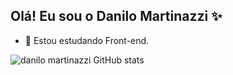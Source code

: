 ## Olá! Eu sou o Danilo Martinazzi ✨



- 🌱 Estou estudando Front-end.


![danilo martinazzi GitHub stats](https://github-readme-stats.vercel.app/api?username=danilomartinazzi&show_icons=true&theme=dracula)


